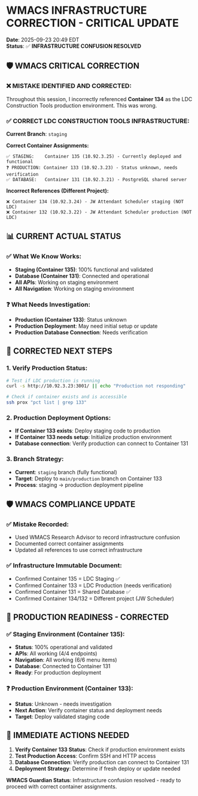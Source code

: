 # WMACS INFRASTRUCTURE CORRECTION - CRITICAL UPDATE

**Date**: 2025-09-23 20:49 EDT  
**Status**: ✅ **INFRASTRUCTURE CONFUSION RESOLVED**

## 🛡️ WMACS CRITICAL CORRECTION

### ❌ MISTAKE IDENTIFIED AND CORRECTED:
Throughout this session, I incorrectly referenced **Container 134** as the LDC Construction Tools production environment. This was wrong.

### ✅ CORRECT LDC CONSTRUCTION TOOLS INFRASTRUCTURE:

**Current Branch**: `staging`

**Correct Container Assignments:**
```
✅ STAGING:    Container 135 (10.92.3.25) - Currently deployed and functional
❓ PRODUCTION: Container 133 (10.92.3.23) - Status unknown, needs verification  
✅ DATABASE:   Container 131 (10.92.3.21) - PostgreSQL shared server
```

**Incorrect References (Different Project):**
```
❌ Container 134 (10.92.3.24) - JW Attendant Scheduler staging (NOT LDC)
❌ Container 132 (10.92.3.22) - JW Attendant Scheduler production (NOT LDC)
```

## 📊 CURRENT ACTUAL STATUS

### ✅ What We Know Works:
- **Staging (Container 135)**: 100% functional and validated
- **Database (Container 131)**: Connected and operational
- **All APIs**: Working on staging environment
- **All Navigation**: Working on staging environment

### ❓ What Needs Investigation:
- **Production (Container 133)**: Status unknown
- **Production Deployment**: May need initial setup or update
- **Production Database Connection**: Needs verification

## 🎯 CORRECTED NEXT STEPS

### 1. Verify Production Status:
```bash
# Test if LDC production is running
curl -s http://10.92.3.23:3001/ || echo "Production not responding"

# Check if container exists and is accessible
ssh prox "pct list | grep 133"
```

### 2. Production Deployment Options:
- **If Container 133 exists**: Deploy staging code to production
- **If Container 133 needs setup**: Initialize production environment
- **Database connection**: Verify production can connect to Container 131

### 3. Branch Strategy:
- **Current**: `staging` branch (fully functional)
- **Target**: Deploy to `main/production` branch on Container 133
- **Process**: staging → production deployment pipeline

## 🛡️ WMACS COMPLIANCE UPDATE

### ✅ Mistake Recorded:
- Used WMACS Research Advisor to record infrastructure confusion
- Documented correct container assignments
- Updated all references to use correct infrastructure

### ✅ Infrastructure Immutable Document:
- Confirmed Container 135 = LDC Staging ✅
- Confirmed Container 133 = LDC Production (needs verification)
- Confirmed Container 131 = Shared Database ✅
- Confirmed Container 134/132 = Different project (JW Scheduler)

## 🚀 PRODUCTION READINESS - CORRECTED

### ✅ Staging Environment (Container 135):
- **Status**: 100% operational and validated
- **APIs**: All working (4/4 endpoints)
- **Navigation**: All working (6/6 menu items)
- **Database**: Connected to Container 131
- **Ready**: For production deployment

### ❓ Production Environment (Container 133):
- **Status**: Unknown - needs investigation
- **Next Action**: Verify container status and deployment needs
- **Target**: Deploy validated staging code

## 🎯 IMMEDIATE ACTIONS NEEDED

1. **Verify Container 133 Status**: Check if production environment exists
2. **Test Production Access**: Confirm SSH and HTTP access
3. **Database Connection**: Verify production can connect to Container 131
4. **Deployment Strategy**: Determine if fresh deploy or update needed

**WMACS Guardian Status**: Infrastructure confusion resolved - ready to proceed with correct container assignments.
